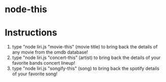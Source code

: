# node-this
# Instructions
1. type "node liri.js "movie-this" (movie title) to bring back the details of any movie from the omdb database!
2. type "node liri.js "concert-this" (artist) to bring back the details of your favorite bands concert lineup!
3. type "node liri.js "songify-this" (song) to bring back the spotify details of your favorite song!
